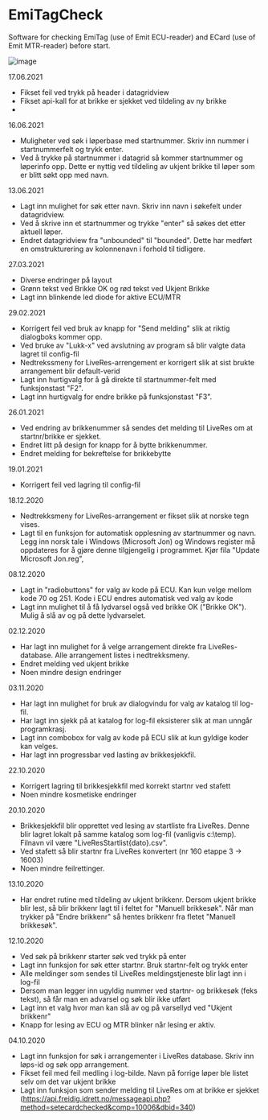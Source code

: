 # EmiTagCheck
Software for checking EmiTag (use of Emit ECU-reader) and ECard (use of Emit MTR-reader) before start.

![image](https://user-images.githubusercontent.com/59508210/122427162-2bfadb00-cf91-11eb-9517-702f5acb6b13.png)

17.06.2021
- Fikset feil ved trykk på header i datagridview
- Fikset api-kall for at brikke er sjekket ved tildeling av ny brikke
- 
16.06.2021
- Muligheter ved søk i løperbase med startnummer. Skriv inn nummer i startnummerfelt og trykk enter.
- Ved å trykke på startnummer i datagrid så kommer startnummer og løperinfo opp. Dette er nyttig ved tildeling av ukjent brikke til løper som er blitt søkt opp med navn.

13.06.2021
- Lagt inn mulighet for søk etter navn. Skriv inn navn i søkefelt under datagridview.
- Ved å skrive inn et startnummer og trykke "enter" så søkes det etter aktuell løper.
- Endret datagridview fra "unbounded" til "bounded". Dette har medført en omstrukturering av kolonnenavn i forhold til tidligere.

27.03.2021
- Diverse endringer på layout
- Grønn tekst ved Brikke OK og rød tekst ved Ukjent Brikke
- Lagt inn blinkende led diode for aktive ECU/MTR

29.02.2021
- Korrigert feil ved bruk av knapp for "Send melding" slik at riktig dialogboks kommer opp.
- Ved bruke av "Lukk-x" ved avslutning av program så blir valgte data lagret til config-fil
- Nedtrekssmeny for LiveRes-arrengement er korrigert slik at sist brukte arrangement blir default-verid
- Lagt inn hurtigvalg for å gå direkte til startnummer-felt med funksjonstast "F2".
- Lagt inn hurtigvalg for endre brikke på funksjonstast "F3".

26.01.2021
- Ved endring av brikkenummer så sendes det melding til LiveRes om at startnr/brikke er sjekket.
- Endret litt på design for knapp for å bytte brikkenummer.
- Endret melding for bekreftelse for brikkebytte

19.01.2021
- Korrigert feil ved lagring til config-fil

18.12.2020
- Nedtrekksmeny for LiveRes-arrangement er fikset slik at norske tegn vises.
- Lagt til en funksjon for automatisk opplesning av startnummer og navn. Legg inn norsk tale i Windows (Microsoft Jon) og Windows register må oppdateres for å gjøre denne tilgjengelig i programmet. Kjør fila "Update Microsoft Jon.reg",

08.12.2020
- Lagt in "radiobuttons" for valg av kode på ECU. Kan kun velge mellom kode 70 og 251. Kode i ECU endres automatisk ved valg av kode
- Lagt inn mulighet til å få lydvarsel også ved brikke OK ("Brikke OK"). Mulig å slå av og på dette lydvarselet.

02.12.2020
- Har lagt inn mulighet for å velge arrangement direkte fra LiveRes-database. Alle arrangement listes i nedtrekksmeny.
- Endret melding ved ukjent brikke
- Noen mindre design endringer

03.11.2020
- Har lagt inn mulighet for bruk av dialogvindu for valg av katalog til log-fil.
- Har lagt inn sjekk på at katalog for log-fil eksisterer slik at man unngår programkrasj.
- Lagt inn combobox for valg av kode på ECU slik at kun gyldige koder kan velges.
- Har lagt inn progressbar ved lasting av brikkesjekkfil.

22.10.2020
- Korrigert lagring til brikkesjekkfil med korrekt startnr ved stafett
- Noen mindre kosmetiske endringer

20.10.2020
- Brikkesjekkfil blir opprettet ved lesing av startliste fra LiveRes. Denne blir lagret lokalt på samme katalog som log-fil (vanligvis c:\temp\). Filnavn vil være "LiveResStartlist{dato}.csv".
- Ved stafett så blir startnr fra LiveRes konvertert (nr 160 etappe 3 -> 16003)
- Noen mindre feilrettinger.

13.10.2020
- Har endret rutine med tildeling av ukjent brikkenr. Dersom ukjent brikke blir lest, så blir brikkenr lagt til i feltet for "Manuell brikkesøk". Når man trykker på "Endre brikkenr" så hentes brikkenr fra fletet "Manuell brikkesøk". 

12.10.2020
- Ved søk på brikkenr starter søk ved trykk på enter
- Lagt inn funksjon for søk etter startnr. Bruk startnr-felt og trykk enter
- Alle meldinger som sendes til LiveRes meldingstjeneste blir lagt inn i log-fil
- Dersom man legger inn ugyldig nummer ved startnr- og brikkesøk (feks tekst), så får man en advarsel og søk blir ikke utført
- Lagt inn et valg hvor man kan slå av og på varsellyd ved "Ukjent brikkenr"
- Knapp for lesing av ECU og MTR blinker når lesing er aktiv.

04.10.2020
- Lagt inn funksjon for søk i arrangementer i LiveRes database. Skriv inn løps-id og søk opp arrangement.
- Fikset feil med feil medling i log-bilde. Navn på forrige løper ble listet selv om det var ukjent brikke
- Lagt inn funksjon som sender melding til LiveRes om at brikke er sjekket (https://api.freidig.idrett.no/messageapi.php?method=setecardchecked&comp=10006&dbid=340)
